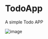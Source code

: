 # TodoApp

A simple Todo APP

![image](https://github.com/DraKen0009/TodoApp/assets/115104695/34485955-f963-4d55-b45d-11fe42d2727e)
